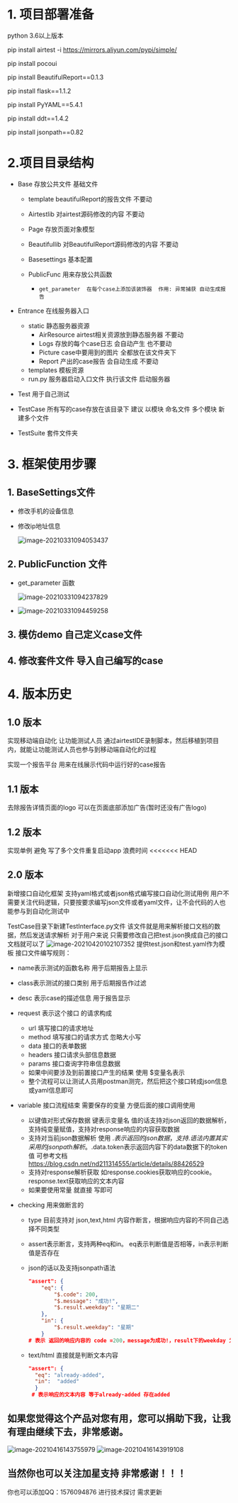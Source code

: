 # 1. 项目部署准备

python 3.6以上版本

pip install airtest  -i https://mirrors.aliyun.com/pypi/simple/

pip install pocoui

pip install BeautifulReport==0.1.3

pip install flask==1.1.2

pip install PyYAML==5.4.1

pip install ddt==1.4.2

pip install jsonpath==0.82
# 2.项目目录结构

- Base  存放公共文件 基础文件

  - template  beautifulReport的报告文件 不要动

  - Airtestlib  对airtest源码修改的内容  不要动
  
  - Page 存放页面对象模型

  - Beautifullib  对BeautifulReport源码修改的内容 不要动

  - Basesettings   基本配置

  - PublicFunc    用来存放公共函数

    - ```
      get_parameter  在每个case上添加该装饰器  作用: 异常捕获 自动生成报告
      ```
- Entrance  在线服务器入口

  - static  静态服务器资源
    - AirResource  airtest相关资源放到静态服务器  不要动
    - Logs  存放的每个case日志  会自动产生  也不要动
    - Picture  case中要用到的图片 全都放在该文件夹下
    - Report  产出的case报告  会自动生成  不要动
  - templates  模板资源
  - run.py  服务器启动入口文件   执行该文件 启动服务器

- Test  用于自己测试  

- TestCase  所有写的case存放在该目录下 建议 以模块 命名文件  多个模块 新建多个文件

- TestSuite  套件文件夹

# 3. 框架使用步骤

## 1. BaseSettings文件

- 修改手机的设备信息

- 修改ip地址信息

  ![image-20210331094053437](https://woniumd.oss-cn-hangzhou.aliyuncs.com/test/zhangjing/20210331094053.png)

## 2. PublicFunction 文件

- get_parameter 函数

  ![image-20210331094237829](https://woniumd.oss-cn-hangzhou.aliyuncs.com/test/zhangjing/20210331094237.png)

- ![image-20210331094459258](https://woniumd.oss-cn-hangzhou.aliyuncs.com/test/zhangjing/20210331094459.png)

## 3. 模仿demo 自己定义case文件

## 4. 修改套件文件 导入自己编写的case

# 4. 版本历史

## 1.0 版本
实现移动端自动化 让功能测试人员 通过airtestIDE录制脚本，然后移植到项目内，就能让功能测试人员也参与到移动端自动化的过程

实现一个报告平台 用来在线展示代码中运行好的case报告

## 1.1 版本

 去除报告详情页面的logo 可以在页面底部添加广告(暂时还没有广告logo)

## 1.2 版本

 实现单例 避免 写了多个文件重复启动app 浪费时间
<<<<<<< HEAD

## 2.0 版本
新增接口自动化框架 支持yaml格式或者json格式编写接口自动化测试用例
用户不需要关注代码逻辑，只要按要求编写json文件或者yaml文件，让不会代码的人也能参与到自动化测试中

TestCase目录下新建TestInterface.py文件 该文件就是用来解析接口文档的数据，然后发送请求解析
对于用户来说 只需要修改自己把test.json换成自己的接口文档就可以了
![image-20210420102107352](https://woniumd.oss-cn-hangzhou.aliyuncs.com/test/zhangjing/20210420102107.png)
提供test.json和test.yaml作为模板
接口文件编写规则：
- name表示测试的函数名称 用于后期报告上显示

- class表示测试的接口类别 用于后期报告作过滤

- desc 表示case的描述信息 用于报告显示

- request 表示这个接口 的请求构成
    
    - url 填写接口的请求地址
    - method 填写接口的请求方式 忽略大小写
    - data 接口的表单数据  
    - headers 接口请求头部信息数据
    - params 接口查询字符串信息数据
    - 如果中间要涉及到前置接口产生的结果 使用 $变量名表示 
    - 整个流程可以让测试人员用postman测完，然后把这个接口转成json信息或yaml信息即可
    
- variable 接口流程结束 需要保存的变量 方便后面的接口调用使用

    - 以键值对形式保存数据 键表示变量名 值的话支持对json返回的数据解析，支持纯变量赋值，支持对response响应的内容获取数据
    - 支持对当前json数据解析 使用 $.表示返回的json数据，支持.语法  内置其实采用的jsonpath解析。$.data.token表示返回内容下的data数据下的token值  可参考文档 https://blog.csdn.net/nd211314555/article/details/88426529
    - 支持对response解析获取 如response.cookies获取响应的cookie。response.text获取响应的文本内容
    - 如果要使用常量 就直接 写即可

- checking 用来做断言的

    - type 目前支持对 json,text,html 内容作断言，根据响应内容的不同自己选择不同类型

    - assert表示断言，支持两种eq和in。 eq表示判断值是否相等，in表示判断值是否存在

    - json的话以及支持jsonpath语法 

        ```json
        "assert": {
            "eq": {
                "$.code": 200,
                "$.message": "成功!",
                "$.result.weekday": "星期二"
            },
            "in": {
                "$.result.weekday": "星期"
            }
        # 表示 返回的响应内容的 code =200，message为成功!，result下的weekday 为星期二 
        ```

    - text/html 直接就是判断文本内容

        ```json
        "assert": {
          "eq": "already-added",
          "in":  "added"
          }
         # 表示响应的文本内容 等于already-added 存在added
        ```







 ## 如果您觉得这个产品对您有用，您可以捐助下我，让我有理由继续下去，非常感谢。


![image-20210416143755979](https://woniumd.oss-cn-hangzhou.aliyuncs.com/test/zhangjing/20210416143756.png)
![image-20210416143919108](https://woniumd.oss-cn-hangzhou.aliyuncs.com/test/zhangjing/20210416143919.png)

 ## 当然你也可以关注加星支持 非常感谢！！！

你也可以添加QQ：1576094876 进行技术探讨 需求更新

